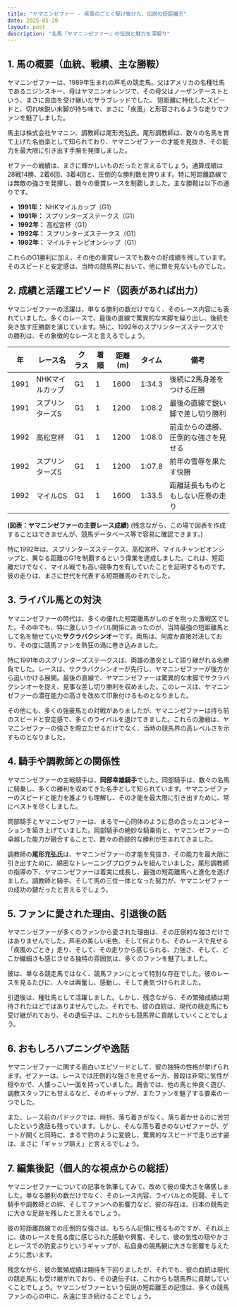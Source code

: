 ```yaml
---
title: "ヤマニンゼファー - 疾風のごとく駆け抜けた、伝説の短距離王"
date: 2025-05-20
layout: post
description: "名馬『ヤマニンゼファー』の伝説と魅力を深堀り"
---
```


## 1. 馬の概要（血統、戦績、主な勝鞍）

ヤマニンゼファーは、1989年生まれの芦毛の競走馬。父はアメリカの名種牡馬であるニジンスキー、母はヤマニンオレンジで、その母父はノーザンテーストという、まさに良血を受け継いだサラブレッドでした。  短距離に特化したスピードと、切れ味鋭い末脚が持ち味で、まさに「疾風」と形容されるような走りでファンを魅了しました。

馬主は株式会社ヤマニン、調教師は尾形充弘氏。尾形調教師は、数々の名馬を育て上げた名伯楽として知られており、ヤマニンゼファーの才能を見抜き、その能力を最大限に引き出す手腕を発揮しました。

ゼファーの戦績は、まさに輝かしいものだったと言えるでしょう。通算成績は28戦14勝、2着6回、3着4回と、圧倒的な勝利数を誇ります。特に短距離路線では無敵の強さを発揮し、数々の重賞レースを制覇しました。主な勝鞍は以下の通りです。

* **1991年：**  NHKマイルカップ（G1）
* **1991年：**  スプリンターズステークス（G1）
* **1992年：**  高松宮杯（G1）
* **1992年：**  スプリンターズステークス（G1）
* **1992年：**  マイルチャンピオンシップ（G1）


これらのG1勝利に加え、その他の重賞レースでも数々の好成績を残しています。そのスピードと安定感は、当時の競馬界において、他に類を見ないものでした。


## 2. 成績と活躍エピソード（図表があれば出力）

ヤマニンゼファーの活躍は、単なる勝利の数だけでなく、そのレース内容にも表れていました。多くのレースで、最後の直線で驚異的な末脚を繰り出し、後続を突き放す圧勝劇を演じています。特に、1992年のスプリンターズステークスでの勝利は、その象徴的なレースと言えるでしょう。

| 年 | レース名          | クラス | 着順 | 距離(m) | タイム       | 備考                                 |
|---|-------------------|-------|------|---------|-------------|--------------------------------------|
| 1991 | NHKマイルカップ   | G1    | 1    | 1600    | 1:34.3      | 後続に2馬身差をつける圧勝             |
| 1991 | スプリンターズS | G1    | 1    | 1200    | 1:08.2      | 最後の直線で鋭い脚で差し切り勝利     |
| 1992 | 高松宮杯         | G1    | 1    | 1200    | 1:08.0      | 前走からの連勝、圧倒的な強さを見せる |
| 1992 | スプリンターズS | G1    | 1    | 1200    | 1:07.8      | 前年の雪辱を果たす快勝               |
| 1992 | マイルCS         | G1    | 1    | 1600    | 1:33.5      | 距離延長もものともしない圧巻の走り   |


**(図表：ヤマニンゼファーの主要レース成績)**  (残念ながら、この場で図表を作成することはできませんが、競馬データベース等で容易に確認できます。)


特に1992年は、スプリンターズステークス、高松宮杯、マイルチャンピオンシップと、異なる距離のG1を制覇するという偉業を達成しました。これは、短距離だけでなく、マイル戦でも高い競争力を有していたことを証明するものです。彼の走りは、まさに世代を代表する短距離馬のそれでした。


## 3. ライバル馬との対決

ヤマニンゼファーの時代は、多くの優れた短距離馬がしのぎを削った激戦区でした。その中でも、特に激しいライバル関係にあったのが、当時最強の短距離馬として名を馳せていた**サクラバクシンオー**です。両馬は、何度か直接対決しており、その度に競馬ファンを熱狂の渦に巻き込みました。

特に1991年のスプリンターズステークスは、両雄の激突として語り継がれる名勝負でした。レースは、サクラバクシンオーが先行し、ヤマニンゼファーが後方から追いかける展開。最後の直線で、ヤマニンゼファーは驚異的な末脚でサクラバクシンオーを捉え、見事な差し切り勝利を収めました。このレースは、ヤマニンゼファーの潜在能力の高さを改めて印象付けるものとなりました。

その他にも、多くの強豪馬との対戦がありましたが、ヤマニンゼファーは持ち前のスピードと安定感で、多くのライバルを退けてきました。これらの激戦は、ヤマニンゼファーの強さを際立たせるだけでなく、当時の競馬界の高レベルさを示すものとなりました。


## 4. 騎手や調教師との関係性

ヤマニンゼファーの主戦騎手は、**岡部幸雄騎手**でした。岡部騎手は、数々の名馬に騎乗し、多くの勝利を収めてきた名手として知られています。ヤマニンゼファーのスピードと能力を誰よりも理解し、その才能を最大限に引き出すために、常にベストを尽くしました。

岡部騎手とヤマニンゼファーは、まるで一心同体のように息の合ったコンビネーションを築き上げていました。岡部騎手の絶妙な騎乗術と、ヤマニンゼファーの卓越した能力が融合することで、数々の奇跡的な勝利が生まれてきました。

調教師の**尾形充弘氏**は、ヤマニンゼファーの才能を見抜き、その能力を最大限に引き出すために、綿密なトレーニングプログラムを組んでいました。尾形調教師の指導の下、ヤマニンゼファーは着実に成長し、最強の短距離馬へと進化を遂げました。調教師と騎手、そして馬の三位一体となった努力が、ヤマニンゼファーの成功の鍵だったと言えるでしょう。


## 5. ファンに愛された理由、引退後の話

ヤマニンゼファーが多くのファンから愛された理由は、その圧倒的な強さだけではありませんでした。芦毛の美しい毛色、そして何よりも、そのレースで見せる「疾風のごとき」走り、そして、その走りから感じられる、力強さ、そして、どこか繊細さも感じさせる独特の雰囲気は、多くのファンを魅了しました。

彼は、単なる競走馬ではなく、競馬ファンにとって特別な存在でした。彼のレースを見るたびに、人々は興奮し、感動し、そして勇気づけられました。

引退後は、種牡馬として活躍しました。しかし、残念ながら、その繁殖成績は期待されたほどではありませんでした。それでも、彼の血統は、現代の競走馬にも受け継がれており、その遺伝子は、これからも競馬界に貢献していくことでしょう。


## 6. おもしろハプニングや逸話

ヤマニンゼファーに関する面白いエピソードとして、彼の独特の性格が挙げられます。ゼファーは、レースでは圧倒的な強さを見せる一方、普段は非常に気性が穏やかで、人懐っこい一面を持っていました。厩舎では、他の馬と仲良く遊び、調教スタッフにも甘えるなど、そのギャップが、またファンを魅了する要素の一つでした。

また、レース前のパドックでは、時折、落ち着きがなく、落ち着かせるのに苦労したという逸話も残っています。しかし、そんな落ち着きのないゼファーが、ゲートが開くと同時に、まるで豹のように変貌し、驚異的なスピードで走り出す姿は、まさに「ギャップ萌え」と言えるでしょう。


## 7. 編集後記（個人的な視点からの総括）

ヤマニンゼファーについての記事を執筆してみて、改めて彼の偉大さを痛感しました。単なる勝利の数だけでなく、そのレース内容、ライバルとの死闘、そして騎手や調教師との絆、そしてファンへの影響力など、彼の存在は、日本の競馬史に大きな足跡を残したと言えるでしょう。

彼の短距離路線での圧倒的な強さは、もちろん記憶に残るものですが、それ以上に、彼のレースを見る度に感じられた感動や興奮、そして、彼の気性の穏やかさとレースでの豹変ぶりというギャップが、私自身の競馬観に大きな影響を与えたように思います。

残念ながら、彼の繁殖成績は期待を下回りましたが、それでも、彼の血統は現代の競走馬にも受け継がれており、その遺伝子は、これからも競馬界に貢献していくことでしょう。ヤマニンゼファーという伝説の短距離王の記憶は、多くの競馬ファンの心の中に、永遠に生き続けることでしょう。
